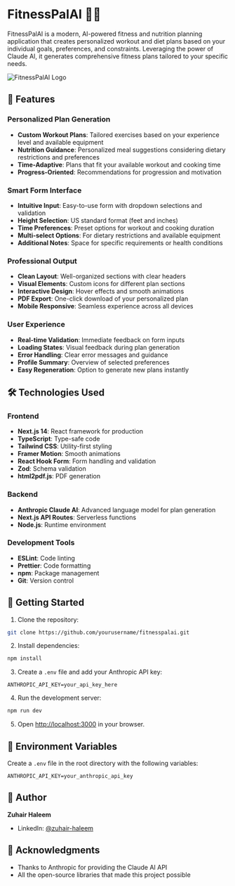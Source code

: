 # FitnessPalAI 🏋️‍♂️

FitnessPalAI is a modern, AI-powered fitness and nutrition planning application that creates personalized workout and diet plans based on your individual goals, preferences, and constraints. Leveraging the power of Claude AI, it generates comprehensive fitness plans tailored to your specific needs.

![FitnessPalAI Logo](public/preview.png)

## 🌟 Features

### Personalized Plan Generation
- **Custom Workout Plans**: Tailored exercises based on your experience level and available equipment
- **Nutrition Guidance**: Personalized meal suggestions considering dietary restrictions and preferences
- **Time-Adaptive**: Plans that fit your available workout and cooking time
- **Progress-Oriented**: Recommendations for progression and motivation

### Smart Form Interface
- **Intuitive Input**: Easy-to-use form with dropdown selections and validation
- **Height Selection**: US standard format (feet and inches)
- **Time Preferences**: Preset options for workout and cooking duration
- **Multi-select Options**: For dietary restrictions and available equipment
- **Additional Notes**: Space for specific requirements or health conditions

### Professional Output
- **Clean Layout**: Well-organized sections with clear headers
- **Visual Elements**: Custom icons for different plan sections
- **Interactive Design**: Hover effects and smooth animations
- **PDF Export**: One-click download of your personalized plan
- **Mobile Responsive**: Seamless experience across all devices

### User Experience
- **Real-time Validation**: Immediate feedback on form inputs
- **Loading States**: Visual feedback during plan generation
- **Error Handling**: Clear error messages and guidance
- **Profile Summary**: Overview of selected preferences
- **Easy Regeneration**: Option to generate new plans instantly

## 🛠️ Technologies Used

### Frontend
- **Next.js 14**: React framework for production
- **TypeScript**: Type-safe code
- **Tailwind CSS**: Utility-first styling
- **Framer Motion**: Smooth animations
- **React Hook Form**: Form handling and validation
- **Zod**: Schema validation
- **html2pdf.js**: PDF generation

### Backend
- **Anthropic Claude AI**: Advanced language model for plan generation
- **Next.js API Routes**: Serverless functions
- **Node.js**: Runtime environment

### Development Tools
- **ESLint**: Code linting
- **Prettier**: Code formatting
- **npm**: Package management
- **Git**: Version control

## 🚀 Getting Started

1. Clone the repository:
```bash
git clone https://github.com/yourusername/fitnesspalai.git
```

2. Install dependencies:
```bash
npm install
```

3. Create a `.env` file and add your Anthropic API key:
```env
ANTHROPIC_API_KEY=your_api_key_here
```

4. Run the development server:
```bash
npm run dev
```

5. Open [http://localhost:3000](http://localhost:3000) in your browser.

## 📝 Environment Variables

Create a `.env` file in the root directory with the following variables:

```env
ANTHROPIC_API_KEY=your_anthropic_api_key
```

## 👤 Author

**Zuhair Haleem**
- LinkedIn: [@zuhair-haleem](https://www.linkedin.com/in/zuhair-haleem)

## 💫 Acknowledgments

- Thanks to Anthropic for providing the Claude AI API
- All the open-source libraries that made this project possible
